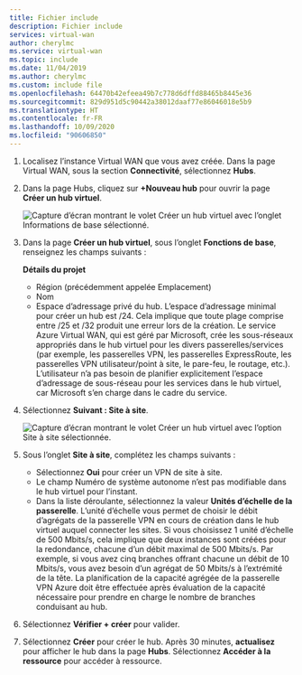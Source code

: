 ```yaml
---
title: Fichier include
description: Fichier include
services: virtual-wan
author: cherylmc
ms.service: virtual-wan
ms.topic: include
ms.date: 11/04/2019
ms.author: cherylmc
ms.custom: include file
ms.openlocfilehash: 64470b42efeea49b7c778d6dffd88465b8445e36
ms.sourcegitcommit: 829d951d5c90442a38012daaf77e86046018e5b9
ms.translationtype: HT
ms.contentlocale: fr-FR
ms.lasthandoff: 10/09/2020
ms.locfileid: "90606850"
---
```

1. Localisez l’instance Virtual WAN que vous avez créée. Dans la page Virtual WAN, sous la section **Connectivité**, sélectionnez **Hubs**.
2. Dans la page Hubs, cliquez sur **+Nouveau hub** pour ouvrir la page **Créer un hub virtuel**.

    ![Capture d’écran montrant le volet Créer un hub virtuel avec l’onglet Informations de base sélectionné.](./media/virtual-wan-tutorial-hub-include/basics.png "Concepts de base")
3. Dans la page **Créer un hub virtuel**, sous l’onglet **Fonctions de base**, renseignez les champs suivants :

    **Détails du projet**

   * Région (précédemment appelée Emplacement)
   * Nom
   * Espace d’adressage privé du hub. L’espace d’adressage minimal pour créer un hub est /24. Cela implique que toute plage comprise entre /25 et /32 produit une erreur lors de la création. Le service Azure Virtual WAN, qui est géré par Microsoft, crée les sous-réseaux appropriés dans le hub virtuel pour les divers passerelles/services (par exemple, les passerelles VPN, les passerelles ExpressRoute, les passerelles VPN utilisateur/point à site, le pare-feu, le routage, etc.). L’utilisateur n’a pas besoin de planifier explicitement l’espace d’adressage de sous-réseau pour les services dans le hub virtuel, car Microsoft s’en charge dans le cadre du service.
4. Sélectionnez **Suivant : Site à site**.

    ![Capture d’écran montrant le volet Créer un hub virtuel avec l’option Site à site sélectionnée.](./media/virtual-wan-tutorial-hub-include/site-to-site.png "De site à site")

5. Sous l’onglet **Site à site**, complétez les champs suivants :

   * Sélectionnez **Oui** pour créer un VPN de site à site.
   * Le champ Numéro de système autonome n’est pas modifiable dans le hub virtuel pour l’instant.
   * Dans la liste déroulante, sélectionnez la valeur **Unités d’échelle de la passerelle**. L’unité d’échelle vous permet de choisir le débit d’agrégats de la passerelle VPN en cours de création dans le hub virtuel auquel connecter les sites. Si vous choisissez 1 unité d’échelle de 500 Mbits/s, cela implique que deux instances sont créées pour la redondance, chacune d’un débit maximal de 500 Mbits/s. Par exemple, si vous avez cinq branches offrant chacune un débit de 10 Mbits/s, vous avez besoin d’un agrégat de 50 Mbits/s à l’extrémité de la tête. La planification de la capacité agrégée de la passerelle VPN Azure doit être effectuée après évaluation de la capacité nécessaire pour prendre en charge le nombre de branches conduisant au hub.
6. Sélectionnez **Vérifier + créer** pour valider.
7. Sélectionnez **Créer** pour créer le hub. Après 30 minutes, **actualisez** pour afficher le hub dans la page **Hubs**. Sélectionnez **Accéder à la ressource** pour accéder à ressource.
